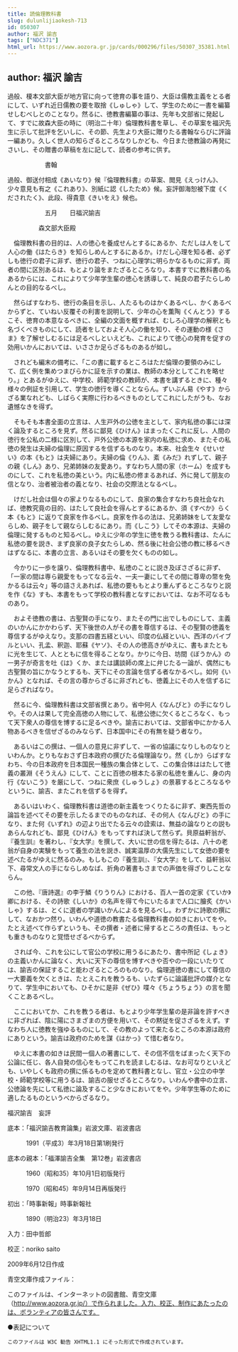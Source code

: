 ```yaml
---
title: 読倫理教科書
slug: dulunlijiaokesh-713
id: 050307
author: 福沢 諭吉
tags: ["NDC371"]
html_url: https://www.aozora.gr.jp/cards/000296/files/50307_35381.html
---
```


## author: 福沢 諭吉

過般、榎本文部大臣が地方官に向って徳育の事を語り、大臣は儒教主義をとる者にして、いずれ近日儒教の要を取捨《しゅしゃ》して、学生のために一書を編纂せしむべしとのことなり。然るに、徳教書編纂の事は、先年も文部省に発起して、すでに故森大臣の時に（明治二十年）倫理教科書を草し、その草案を福沢先生に示して批評を乞いしに、その節、先生より大臣に贈りたる書翰ならびに評論一編あり。久しく世人の知らざるところなりしかども、今日また徳教論の再発にさいし、その贈書の草稿を左に記して、読者の参考に供す。



　　　　　　書翰


過般、御送付相成《あいなり》候『倫理教科書』の草案、閲見《えっけん》、少々意見も有之《これあり》、別紙に認《したため》候。妄評御海恕被下度《くだされたく》、此段、得貴意《きいをえ》候也。



　　　　　　五月　　日福沢諭吉

　　　　　森文部大臣殿



　倫理教科書の目的は、人の徳心を養成せんとするにあるか、ただしは人をして人心の働《はたらき》を知らしめんとするにあるか。けだし心理を知る者、必ずしも徳行の君子に非ず、徳行の君子、つねに心理学に明らかなるものに非ず。両者の間に区別あるは、もとより論をまたざるところなり。本書すでに教科書の名あるからには、これによりて少年学生輩の徳心を誘導して、純良の君子たらしめんとの目的なるべし。

　然らばすなわち、徳行の条目を示し、人たるものはかくあるべし、かくあるべからずと、ていねい反覆その利害を説明して、少年の心を薫陶《くんとう》するこそ、徳育の本意なるべきに、全編の文面を概すれば、むしろ心理学の解釈とも名づくべきものにして、読者をしておよそ人心の働を知り、その運動の様《さま》を了解せしむるには足るべしといえども、これによりて徳心の発育を促すの効用いかんにおいては、いささか足らざるものあるが如し。

　されども編末の備考に、「この書に載するところはただ倫理の要領のみにして、広く例を集めつまびらかに証を示すの業は、教師の本分としてこれを略せり。」とあるがゆえに、中学校、師範学校の教師が、本書を講ずるときに、種々様々の例証を引用して、学生の徳行を導くことならん。ずいぶん易《やす》からざる業なれども、しばらく実際に行わるべきものとしてこれにしたがうも、なお遺憾なきを得ず。

　そもそも本書全面の立言は、人生戸外の公徳を主として、家内私徳の事には深く論及するところを見ず。然るに鄙見《ひけん》はまったくこれに反し、人間の徳行を公私の二様に区別して、戸外公徳の本源を家内の私徳に求め、またその私徳の発生は夫婦の倫理に原因するを信ずるものなり。本来、社会生々《せいせい》の本《もと》は夫婦にあり。夫婦の倫《りん》、紊《みだ》れずして、親子の親《しん》あり、兄弟姉妹の友愛あり。すなわち人間の家（ホーム）を成すものにして、これを私徳の美という。内に私徳の修まるあれば、外に発して朋友の信となり、治者被治者の義となり、社会の交際法となるべし。

　けだし社会は個々の家よりなるものにして、良家の集合すなわち良社会なれば、徳教究竟の目的、はたして良社会を得んとするにあるか、須《すべか》らく本《もと》に返りて良家を作るべし。良家を作るの法は、兄弟姉妹をして友愛ならしめ、親子をして親ならしむるにあり。而《しこう》してその本源は、夫婦の倫理に発するものと知るべし。ゆえに少年の学生に徳を教うる教科書は、たんに私徳の要を説き、まず良家の良子女たらしめ、然る後に社会公徳の教に移るべきはずなるに、本書の立言、あるいはその要を欠くものの如し。

　今かりに一歩を譲り、倫理教科書中、私徳のことに説き及ぼさざるに非ず、「一家の間は専ら親愛をもってなる云々、一夫一妻にしてその間に尊卑の幣を免かるるは云々」等の語さえあれば、私徳の要ももとより重んずるところなりと説を作《な》すも、本書をもって学校の教科書となすにおいては、なお不可なるものあり。

　およそ徳教の書は、古聖賢の手になり、またその門に出でしものにして、主義のいかんにかかわらず、天下後世の人がその書を尊信するは、その聖賢の徳義を尊信するがゆえなり。支那の四書五経といい、印度の仏経といい、西洋のバイブルといい、孔孟、釈迦、耶蘇《ヤソ》、その人の徳高きがゆえに、書もまたともに光を生じて、人とともに信を得ることなり。かりに今日、坊間《ぼうかん》の一男子が奇言を吐《は》くか、または講談師の席上に弁じたる一論が、偶然にも古聖賢の旨にかなうとするも、天下にその言論を信ずる者なかるべし。如何《いかん》となれば、その言の尊からざるに非ざれども、徳義上にその人を信ずるに足らざればなり。

　然るに今、倫理教科書は文部省撰とあり。省中何人《なんぴと》の手になりしや。その人は果して完全高徳の人物にして、私徳公徳に欠くるところなく、もって天下衆人の尊信を博するに足るべきや。諭吉においては、文部省中にかかる人物あるべきを信ぜざるのみならず、日本国中にその有無を疑う者なり。

　あるいはこの撰は、一個人の意見に非ずして、一省の協議になりしものなりといわんか。とりもなおさず日本政府の撰びたる倫理論なり。然《しか》らばすなわち、今の日本政府を日本国民一種族の集合体として、この集合体ははたして徳義の叢淵《そうえん》にして、ことに百徳の根本たる家の私徳を重んじ、身の内行《ないこう》を厳にして、つねに衆庶《しゅうしょ》の景慕するところなるやというに、諭吉、またこれを信ずるを得ず。

　あるいはいわく、倫理教科書は道徳の新主義をつくりたるに非ず、東西先哲の論旨を述べてその要を示したるまでのものなれば、その何人《なんぴと》の手になり、また何《いずれ》の辺より出でたる云々の詮索は、無益の論なりとの説もあらんなれども、鄙見《ひけん》をもってすれば決して然らず。貝原益軒翁が、『養生訓』を著わし、『女大学』を撰して、大いに世の信を得たるは、八十の老翁が自身の実験をもって養生の法を説き、誠実温厚の大儒先生にして女徳の要を述べたるがゆえに然るのみ。もしもこの『養生訓』、『女大学』をして、益軒翁以下、尋常文人の手にならしめなば、折角の著書もさまでの声価を得ざりしことならん。

　この他、『唐詩選』の李于鱗《りうりん》における、百人一首の定家《ていか》卿における、その詩歌《しいか》の名声を得て今にいたるまで人口に膾炙《かいしゃ》するは、とくに選者の学識いかんによるを見るべし。わずかに詩歌の撰にして、なおかつ然り。いわんや道徳の教書たる倫理教科書の如きにおいてをや。たとえ述べて作らずというも、その撰者・述者に帰するところの責任は、もっとも重きものなりと覚悟せざるべからず。

　されば今、これを公にして官公の学校に用うるにあたり、書中所記《しょき》の主義いかんに論なく、大いに天下の尊信を博すべきや否やの一段にいたりては、諭吉の保証すること能わざるところのものなり。倫理道徳の書にして尊信の一大要義を欠くときは、たとえこれを教うるも、いたずらに論議批評の媒介となりて、学生中においても、ひそかに是非《ぜひ》喋々《ちょうちょう》の言を聞くことあるべし。

　ここにおいてか、これを教うる者は、もとより少年学生輩の是非論を許すべきに非ざれば、陰に陽にさまざまの方便を用いて、その黙従を促さざるをえず。すなわち人に徳教を強ゆるものにして、その教のよって来たるところの本源は政府にありという。諭吉は政府のためを謀《はかっ》て惜む者なり。

　ゆえに本書の如きは民間一個人の著書にして、その信不信をばまったく天下の公論に任じ、各人自発の信心をもってこれを読ましむるは、なお可なりといえども、いやしくも政府の撰に係るものを定めて教科書となし、官立・公立の中学校・師範学校等に用うるは、諭吉の服せざるところなり。いわんや書中の立言、公徳論を先にして私徳に論及すること少なきにおいてをや。少年学生等のために適したるものというべからざるなり。

福沢諭吉　妄評













底本：「福沢諭吉教育論集」岩波文庫、岩波書店


　　　1991（平成3）年3月18日第1刷発行

底本の親本：「福澤諭吉全集　第12巻」岩波書店

　　　1960（昭和35）年10月1日初版発行

　　　1970（昭和45）年9月14日再版発行

初出：「時事新報」時事新報社

　　　1890（明治23）年3月18日

入力：田中哲郎

校正：noriko saito

2009年6月12日作成

青空文庫作成ファイル：

このファイルは、インターネットの図書館、青空文庫（http://www.aozora.gr.jp/）で作られました。入力、校正、制作にあたったのは、ボランティアの皆さんです。











●表記について


	このファイルは W3C 勧告 XHTML1.1 にそった形式で作成されています。